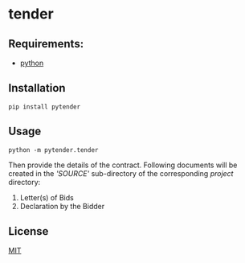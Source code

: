 # tender

## Requirements:
- [python](https://www.python.org/downloads/)

## Installation
```
pip install pytender
```

## Usage
```
python -m pytender.tender
```
Then provide the details of the contract.
Following documents will be created in the *'SOURCE'* sub-directory of the corresponding *project* directory:
1. Letter(s) of Bids
2. Declaration by the Bidder

## License
[MIT](https://choosealicense.com/licenses/mit/)
